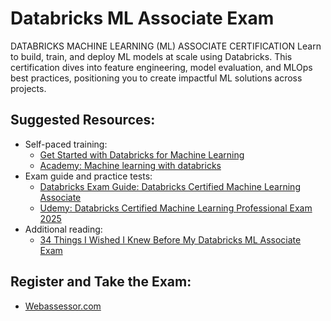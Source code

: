 # Databricks ML Associate Exam
DATABRICKS MACHINE LEARNING (ML) ASSOCIATE CERTIFICATION 
Learn to build, train, and deploy ML models at scale using Databricks. This certification dives into feature engineering, model evaluation, and MLOps best practices, positioning you to create impactful ML solutions across projects.

## Suggested Resources: 
* Self-paced training:
  * [Get Started with Databricks for Machine Learning](https://partner-academy.databricks.com/learn/courses/2460/get-started-with-databricks-for-machine-learning)
  * [Academy: Machine learning with databricks](https://partner-academy.databricks.com/learn/course/2417/machine-learning-with-databricks)
* Exam guide and practice tests:
  * [Databricks Exam Guide: Databricks Certified Machine Learning Associate](https://www.databricks.com/sites/default/files/2024-10/databricks-certified-machine-learning-associate-exam-guide-interrim.pdf)
  * [Udemy: Databricks Certified Machine Learning Professional Exam 2025](https://www.udemy.com/share/10aRSO3@Jz6SI5TCnzz99n8QsQAvdDfAVtJ8BV2toVWoWPlv5rI_c-qYHTiU55nGp2NrzTbR_g==/)
* Additional reading:
  * [34 Things I Wished I Knew Before My Databricks ML Associate Exam](https://medium.com/@theblogofdaniel/34-things-i-wished-i-knew-before-my-databricks-ml-associate-exam-49113d261ad8#:~:text=1.%20How%20to%20integrate%20Git%20and%20Databricks%20to%20deliver%20CI/CD%3F)

## Register and Take the Exam:
* [Webassessor.com](https://webassessor.com/databricksDatabricks )
